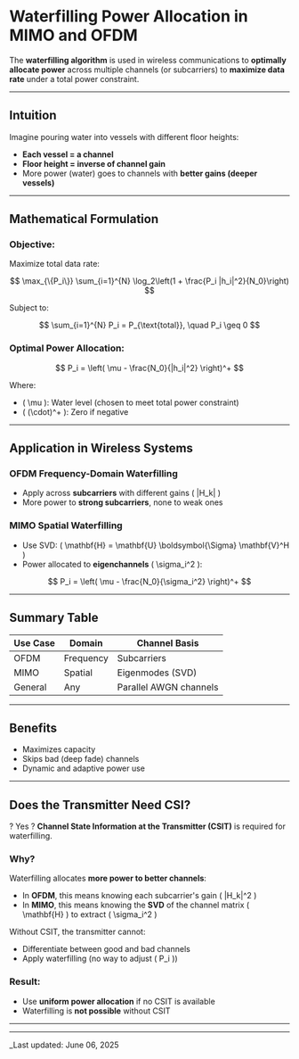 #  Waterfilling Power Allocation in MIMO and OFDM

The **waterfilling algorithm** is used in wireless communications to **optimally allocate power** across multiple channels (or subcarriers) to **maximize data rate** under a total power constraint.

---

##  Intuition

Imagine pouring water into vessels with different floor heights:
- **Each vessel = a channel**
- **Floor height = inverse of channel gain**
- More power (water) goes to channels with **better gains (deeper vessels)**

---

##  Mathematical Formulation

### Objective:
Maximize total data rate:

$$
\max_{\{P_i\}} \sum_{i=1}^{N} \log_2\left(1 + \frac{P_i |h_i|^2}{N_0}\right)
$$

Subject to:

$$
\sum_{i=1}^{N} P_i = P_{\text{total}}, \quad P_i \geq 0
$$

### Optimal Power Allocation:

$$
P_i = \left( \mu - \frac{N_0}{|h_i|^2} \right)^+
$$

Where:
- \( \mu \): Water level (chosen to meet total power constraint)
- \( (\cdot)^+ \): Zero if negative

---

##  Application in Wireless Systems

### OFDM Frequency-Domain Waterfilling
- Apply across **subcarriers** with different gains \( |H_k| \)
- More power to **strong subcarriers**, none to weak ones

### MIMO Spatial Waterfilling
- Use SVD: \( \mathbf{H} = \mathbf{U} \boldsymbol{\Sigma} \mathbf{V}^H \)
- Power allocated to **eigenchannels** \( \sigma_i^2 \):

$$
P_i = \left( \mu - \frac{N_0}{\sigma_i^2} \right)^+
$$

---

##  Summary Table

| Use Case | Domain         | Channel Basis         |
|----------|----------------|------------------------|
| OFDM     | Frequency       | Subcarriers            |
| MIMO     | Spatial         | Eigenmodes (SVD)       |
| General  | Any             | Parallel AWGN channels |

---

## Benefits

- Maximizes capacity
- Skips bad (deep fade) channels
- Dynamic and adaptive power use

---

## Does the Transmitter Need CSI?

? Yes ? **Channel State Information at the Transmitter (CSIT)** is required for waterfilling.

### Why?

Waterfilling allocates **more power to better channels**:
- In **OFDM**, this means knowing each subcarrier's gain \( |H_k|^2 \)
- In **MIMO**, this means knowing the **SVD** of the channel matrix \( \mathbf{H} \) to extract \( \sigma_i^2 \)

Without CSIT, the transmitter cannot:
- Differentiate between good and bad channels
- Apply waterfilling (no way to adjust \( P_i \))

### Result:
- Use **uniform power allocation** if no CSIT is available
- Waterfilling is **not possible** without CSIT

---


---
_Last updated: June 06, 2025

